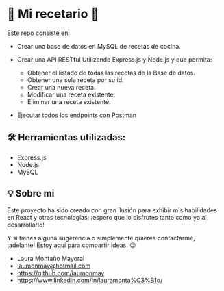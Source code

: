 #  📖 Mi recetario 🥘



Este repo consiste en:

- Crear una base de datos en MySQL de recetas de cocina.
- Crear una API RESTful Utilizando Express.js y Node.js y que permita:

    - Obtener el listado de todas las recetas de la Base de datos.
    - Obtener una sola receta por su id.
    - Crear una nueva receta.
    - Modificar una receta existente.
    - Eliminar una receta existente.

- Ejecutar todos los endpoints con Postman

## 🛠 Herramientas utilizadas:

- Express.js
- Node.js
- MySQL


## 💡 Sobre mi

Este proyecto ha sido creado con gran ilusión para exhibir mis habilidades en React y otras tecnologías; ¡espero que lo disfrutes tanto como yo al desarrollarlo! 

Y si tienes alguna sugerencia o simplemente quieres contactarme, ¡adelante! Estoy aquí para compartir ideas. 😊

- Laura Montaño Mayoral
- laumonmay@hotmail.com
- https://github.com/laumonmay
- https://www.linkedin.com/in/lauramonta%C3%B1o/
